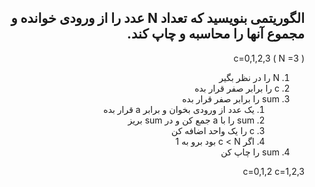 <div dir="rtl">

## الگوریتمی بنویسید که تعداد N عدد را از ورودی خوانده و مجموع آنها را محاسبه و چاپ کند.

( N =3 )
c=0,1,2,3

1. N را در نظر بگیر
2. c را برابر صفر قرار بده
3. sum را برابر صفر قرار بده
    1. یک عدد از ورودی بخوان و برابر a قرار بده
    2. sum را با a جمع کن و در sum بریز
    3. c را یک واحد اضافه کن
    4. اگر c < N بود برو به 1
4. sum را چاپ کن

c=0,1,2 
c=1,2,3

</div>